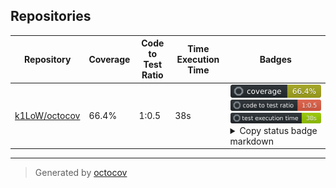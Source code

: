 ## Repositories

| Repository | Coverage | Code to Test Ratio | Time Execution Time | Badges |
| --- | --- | --- | --- | --- |
| [k1LoW/octocov](https://github.com/k1LoW/octocov) | 66.4% | 1:0.5 | 38s | ![k1LoW/octocov](https://raw.githubusercontent.com/k1LoW/coverages/main/badges/k1LoW/octocov/coverage.svg) ![k1LoW/octocov](https://raw.githubusercontent.com/k1LoW/coverages/main/badges/k1LoW/octocov/ratio.svg) ![k1LoW/octocov](https://raw.githubusercontent.com/k1LoW/coverages/main/badges/k1LoW/octocov/time.svg) <details><summary>Copy status badge markdown</summary>```![Coverage](https://raw.githubusercontent.com/k1LoW/coverages/main/badges/k1LoW/octocov/coverage.svg)```<br>```![Code to Test Ratio](https://raw.githubusercontent.com/k1LoW/coverages/main/badges/k1LoW/octocov/ratio.svg)```<br>```![Test Execution Time](https://raw.githubusercontent.com/k1LoW/coverages/main/badges/k1LoW/octocov/time.svg)```</details> |

---

> Generated by [octocov](https://github.com/k1LoW/octocov)
